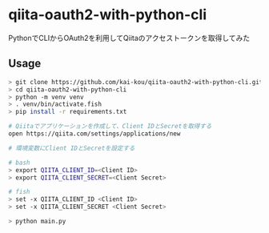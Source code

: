 # qiita-oauth2-with-python-cli
PythonでCLIからOAuth2を利用してQiitaのアクセストークンを取得してみた  

## Usage

```sh
> git clone https://github.com/kai-kou/qiita-oauth2-with-python-cli.git
> cd qiita-oauth2-with-python-cli
> python -m venv venv
> . venv/bin/activate.fish
> pip install -r requirements.txt

# Qiitaでアプリケーションを作成して、Client IDとSecretを取得する
open https://qiita.com/settings/applications/new

# 環境変数にClient IDとSecretを設定する

# bash
> export QIITA_CLIENT_ID=<Client ID>
> export QIITA_CLIENT_SECRET=<Client Secret>

# fish
> set -x QIITA_CLIENT_ID <Client ID>
> set -x QIITA_CLIENT_SECRET <Client Secret>

> python main.py
```
